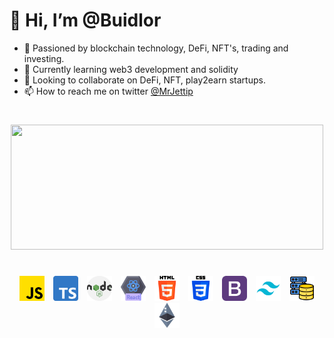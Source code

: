 # 👋 Hi, I’m @Buidlor

- 👀 Passioned by blockchain technology, DeFi, NFT's, trading and investing.
- 🌱 Currently learning web3 development and solidity
- 💞️ Looking to collaborate on DeFi, NFT, play2earn startups.
- 📫 How to reach me on twitter [@MrJettip](https://twitter.com/MrJettip)

#

<div align="center">
<img src="https://media.giphy.com/media/doXBzUFJRxpaUbuaqz/giphy.gif" width="500" height="200" />
</div>

#

<p align="center">
    <a href="https://developer.mozilla.org/en-US/docs/Web/JavaScript/Guide"><img src="./icons/js.png" alt="javascript logo" width="40" style="margin:0 5px"/></a>
    <a href="https://www.typescriptlang.org/docs/"><img src="./icons/typescript.png" alt="Typescript logo" width="40" style="margin:0 5px"/></a>
    <a href="https://nodejs.org/en/docs/"><img src="./icons/nodejs.png" alt="node logo" width="40" style="margin:0 5px"/></a>
    <a href="https://reactjs.org/docs/getting-started.html"><img src="./icons/react.png" alt="react logo" width="40" style="margin:0 5px"/></a>
    <a href="https://developer.mozilla.org/en-US/docs/Web/Guide/HTML/HTML5"><img src="./icons/html-5.png" alt="html logo" width="40" style="margin:0 5px"/></a>
    <a href="https://developer.mozilla.org/en-US/docs/Web/CSS"><img src="./icons/css-3.png" alt="css logo" width="40" style="margin:0 5px"/></a>
    <a href="https://getbootstrap.com/docs/5.0/getting-started/introduction/"><img src="./icons/bootstrap.png" alt="bootstrap logo" width="40" style="margin:0 5px"/></a>
    <a href="https://tailwindcss.com/docs"><img src="./icons/Tailwind.svg" alt="tailwind logo" width="40" style="margin:0 5px"/></a>
    <a href="https://www.mongodb.com/docs/"><img src="./icons/database-storage.png" alt="database logo" width="40" style="margin:0 5px"/></a>
    <a href="https://ethereum.org/en/developers/docs/"><img src="./icons/ethereum.png" alt="ethereum logo" width="40" style="margin:0 5px"/></a>
</p>
